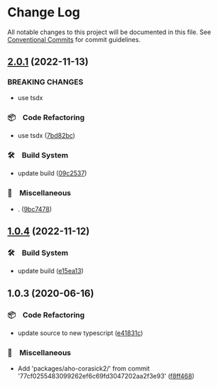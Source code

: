 # Change Log

All notable changes to this project will be documented in this file.
See [Conventional Commits](https://conventionalcommits.org) for commit guidelines.

## [2.0.1](https://github.com/bluelovers/ws-trie/compare/aho-corasick2@1.0.4...aho-corasick2@2.0.1) (2022-11-13)


### BREAKING CHANGES

* use tsdx



### 📦　Code Refactoring

* use tsdx ([7bd82bc](https://github.com/bluelovers/ws-trie/commit/7bd82bcb915f6679ee30ddcbccafbc015b4ab88f))


### 🛠　Build System

* update build ([09c2537](https://github.com/bluelovers/ws-trie/commit/09c2537f0a986e374bf68f5053635480bb1f8ab2))


### 🔖　Miscellaneous

* . ([9bc7478](https://github.com/bluelovers/ws-trie/commit/9bc7478b0162ab65a32f0746cab98b5960fc3a42))



## [1.0.4](https://github.com/bluelovers/ws-trie/compare/aho-corasick2@1.0.3...aho-corasick2@1.0.4) (2022-11-12)



### 🛠　Build System

* update build ([e15ea13](https://github.com/bluelovers/ws-trie/commit/e15ea13308387969d0f4755af5c9273596a1d123))



## 1.0.3 (2020-06-16)


### 📦　Code Refactoring

*  update source to new typescript ([e41831c](https://github.com/bluelovers/ws-trie/commit/e41831cfe2b529df256f617373e7437e9914aac8))


### 🔖　Miscellaneous

* Add 'packages/aho-corasick2/' from commit '77cf0255483099262ef6c69fd3047202aa2f3e93' ([f8ff468](https://github.com/bluelovers/ws-trie/commit/f8ff468f4f96c52bcc73bd6246a0b8d286e9e58c))
